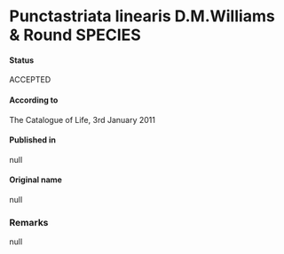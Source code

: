 Punctastriata linearis D.M.Williams & Round SPECIES
=======

#### Status
ACCEPTED

#### According to
The Catalogue of Life, 3rd January 2011

#### Published in
null

#### Original name
null

### Remarks
null